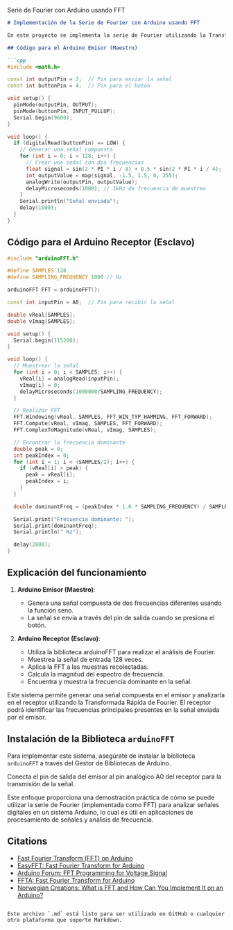 Serie de Fourier con Arduino usando FFT
```markdown
# Implementación de la Serie de Fourier con Arduino usando FFT

En este proyecto se implementa la serie de Fourier utilizando la Transformada Rápida de Fourier (FFT), que es una implementación eficiente de la Transformada Discreta de Fourier (DFT). Se modifican los códigos de un Arduino emisor y receptor, donde el emisor genera una señal compuesta y el receptor la analiza utilizando FFT.

## Código para el Arduino Emisor (Maestro)

```cpp
#include <math.h>

const int outputPin = 2;  // Pin para enviar la señal
const int buttonPin = 4;  // Pin para el botón

void setup() {
  pinMode(outputPin, OUTPUT);
  pinMode(buttonPin, INPUT_PULLUP);
  Serial.begin(9600);
}

void loop() {
  if (digitalRead(buttonPin) == LOW) {
    // Generar una señal compuesta
    for (int i = 0; i < 128; i++) {
      // Crear una señal con dos frecuencias
      float signal = sin(2 * PI * i / 8) + 0.5 * sin(2 * PI * i / 4);
      int outputValue = map(signal, -1.5, 1.5, 0, 255);
      analogWrite(outputPin, outputValue);
      delayMicroseconds(1000); // 1kHz de frecuencia de muestreo
    }
    Serial.println("Señal enviada");
    delay(1000);
  }
}
```

## Código para el Arduino Receptor (Esclavo)

```cpp
#include "arduinoFFT.h"

#define SAMPLES 128
#define SAMPLING_FREQUENCY 1000 // Hz

arduinoFFT FFT = arduinoFFT();

const int inputPin = A0;  // Pin para recibir la señal

double vReal[SAMPLES];
double vImag[SAMPLES];

void setup() {
  Serial.begin(115200);
}

void loop() {
  // Muestrear la señal
  for (int i = 0; i < SAMPLES; i++) {
    vReal[i] = analogRead(inputPin);
    vImag[i] = 0;
    delayMicroseconds(1000000/SAMPLING_FREQUENCY);
  }

  // Realizar FFT
  FFT.Windowing(vReal, SAMPLES, FFT_WIN_TYP_HAMMING, FFT_FORWARD);
  FFT.Compute(vReal, vImag, SAMPLES, FFT_FORWARD);
  FFT.ComplexToMagnitude(vReal, vImag, SAMPLES);

  // Encontrar la frecuencia dominante
  double peak = 0;
  int peakIndex = 0;
  for (int i = 1; i < (SAMPLES/2); i++) {
    if (vReal[i] > peak) {
      peak = vReal[i];
      peakIndex = i;
    }
  }

  double dominantFreq = (peakIndex * 1.0 * SAMPLING_FREQUENCY) / SAMPLES;

  Serial.print("Frecuencia dominante: ");
  Serial.print(dominantFreq);
  Serial.println(" Hz");

  delay(2000);
}
```

## Explicación del funcionamiento

1. **Arduino Emisor (Maestro)**:
   - Genera una señal compuesta de dos frecuencias diferentes usando la función seno.
   - La señal se envía a través del pin de salida cuando se presiona el botón.

2. **Arduino Receptor (Esclavo)**:
   - Utiliza la biblioteca arduinoFFT para realizar el análisis de Fourier.
   - Muestrea la señal de entrada 128 veces.
   - Aplica la FFT a las muestras recolectadas.
   - Calcula la magnitud del espectro de frecuencia.
   - Encuentra y muestra la frecuencia dominante en la señal.

Este sistema permite generar una señal compuesta en el emisor y analizarla en el receptor utilizando la Transformada Rápida de Fourier. El receptor podrá identificar las frecuencias principales presentes en la señal enviada por el emisor.

## Instalación de la Biblioteca `arduinoFFT`

Para implementar este sistema, asegúrate de instalar la biblioteca `arduinoFFT` a través del Gestor de Bibliotecas de Arduino. 

Conecta el pin de salida del emisor al pin analógico A0 del receptor para la transmisión de la señal.

Este enfoque proporciona una demostración práctica de cómo se puede utilizar la serie de Fourier (implementada como FFT) para analizar señales digitales en un sistema Arduino, lo cual es útil en aplicaciones de procesamiento de señales y análisis de frecuencia.

## Citations

- [Fast Fourier Transform (FFT) on Arduino](https://www.tutorialspoint.com/fast-fourier-transform-fft-on-arduino)
- [EasyFFT: Fast Fourier Transform for Arduino](https://www.hackster.io/abhilashpatel121/easyfft-fast-fourier-transform-fft-for-arduino-9d2677)
- [Arduino Forum: FFT Programming for Voltage Signal](https://forum.arduino.cc/t/programming-for-finding-fft-of-a-voltage-signal/299937)
- [FFTA: Fast Fourier Transform for Arduino](https://github.com/MartinStokroos/FFTA)
- [Norwegian Creations: What is FFT and How Can You Implement It on an Arduino?](https://www.norwegiancreations.com/2017/08/what-is-fft-and-how-can-you-implement-it-on-an-arduino/)
```

Este archivo `.md` está listo para ser utilizado en GitHub o cualquier otra plataforma que soporte Markdown.

